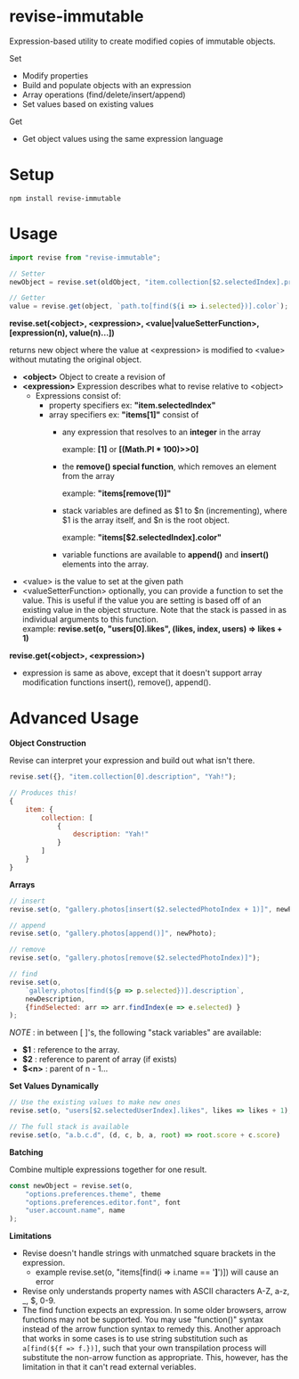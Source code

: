 # revise-immutable
Expression-based utility to create modified copies of immutable objects.

Set
- Modify properties
- Build and populate objects with an expression
- Array operations (find/delete/insert/append)
- Set values based on existing values

Get
- Get object values using the same expression language

# Setup
```
npm install revise-immutable
```

# Usage

```javascript
import revise from "revise-immutable";

// Setter
newObject = revise.set(oldObject, "item.collection[$2.selectedIndex].prop", "value");

// Getter 
value = revise.get(object, `path.to[find(${i => i.selected})].color`);
```
**revise.set(\<object\>, \<expression\>, \<value|valueSetterFunction\>, [expression(n), value(n)...])**

returns new object where the value at \<expression\> is modified to \<value\> without mutating the original object.

 - **\<object>** Object to create a revision of
 - **\<expression>** Expression describes what to revise relative to \<object>
    - Expressions consist of:
        - property specifiers ex: **"item.selectedIndex"**
        - array specifiers ex: **"items[1]"** consist of
            - any expression that resolves to an **integer** in the array 
            
                example: **[1]** or **[(Math.PI * 100)>>0]**
            - the **remove() special function**, which removes an element from the array
            
                example: **"items[remove(1)]"**
            - stack variables are defined as $1 to $n (incrementing), where $1 is the array itself, and $n is the root object.
            
                example: **"items[$2.selectedIndex].color"**
            - variable functions are available to **append()** and **insert()** elements into the array.
- \<value> is the value to set at the given path
- \<valueSetterFunction> optionally, you can provide a function to set the value.  This is useful if the value you are setting is based off of an existing value in the object structure.  Note that the stack is passed in as individual arguments to this function.  
example: **revise.set(o, "users[0].likes", (likes, index, users) => likes + 1)** 


**revise.get(\<object\>, \<expression\>)**
 - expression is same as above, except that it doesn't support array modification functions insert(), remove(), append().

# Advanced Usage

**Object Construction**

Revise can interpret your expression and build out what isn't there.
```javascript
revise.set({}, "item.collection[0].description", "Yah!");

// Produces this!
{
    item: {
        collection: [
            {
                description: "Yah!"
            }
        ]
    }
}

```

**Arrays**
```javascript
// insert
revise.set(o, "gallery.photos[insert($2.selectedPhotoIndex + 1)]", newPhoto);

// append
revise.set(o, "gallery.photos[append()]", newPhoto);

// remove
revise.set(o, "gallery.photos[remove($2.selectedPhotoIndex)]");

// find
revise.set(o, 
    `gallery.photos[find(${p => p.selected})].description`, 
    newDescription, 
    {findSelected: arr => arr.findIndex(e => e.selected) }
);

```
*NOTE* : in between [ ]'s, the following "stack variables" are available:
- **$1** : reference to the array.
- **$2** : reference to parent of array (if exists)
- **$\<n\>** : parent of n - 1...

**Set Values Dynamically**
```javascript
// Use the existing values to make new ones
revise.set(o, "users[$2.selectedUserIndex].likes", likes => likes + 1);

// The full stack is available
revise.set(o, "a.b.c.d", (d, c, b, a, root) => root.score + c.score)
```

**Batching**

Combine multiple expressions together for one result.
```javascript
const newObject = revise.set(o, 
    "options.preferences.theme", theme
    "options.preferences.editor.font", font
    "user.account.name", name
);
```

**Limitations**
- Revise doesn't handle strings with unmatched square brackets in the expression.
    - example revise.set(o, "items[find(i => i.name == '**]**')]) will cause an error
- Revise only understands property names with ASCII characters A-Z, a-z, _, $, 0-9.
- The find function expects an expression.  In some older browsers, arrow functions may not be supported.  You may use "function()" syntax instead of the arrow function syntax to remedy this.  Another approach that works in some cases is to use string substitution such as `a[find(${f => f.})]`, such that your own transpilation process will substitute the non-arrow function as appropriate.  This, however, has the limitation in that it can't read external veriables.